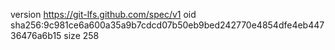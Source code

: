version https://git-lfs.github.com/spec/v1
oid sha256:9c981ce6a600a35a9b7cdcd07b50eb9bed242770e4854dfe4eb44736476a6b15
size 258
